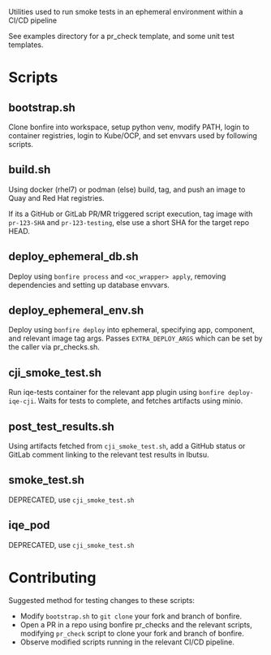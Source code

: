 Utilities used to run smoke tests in an ephemeral environment within a CI/CD pipeline


See examples directory for a pr_check template, and some unit test templates. 
# Scripts

## bootstrap.sh

Clone bonfire into workspace, setup python venv, modify PATH, login to container registries, login to Kube/OCP, and set envvars used by following scripts.

## build.sh

Using docker (rhel7) or podman (else) build, tag, and push an image to Quay and Red Hat registries.

If its a GitHub or GitLab PR/MR triggered script execution, tag image with `pr-123-SHA` and `pr-123-testing`, else use a short SHA for the target repo HEAD.

## deploy_ephemeral_db.sh

Deploy using `bonfire process` and `<oc_wrapper> apply`, removing dependencies and setting up database envvars.

## deploy_ephemeral_env.sh

Deploy using `bonfire deploy` into ephemeral, specifying app, component, and relevant image tag args.  Passes `EXTRA_DEPLOY_ARGS` which can be set by the caller via pr_checks.sh.

## cji_smoke_test.sh

Run iqe-tests container for the relevant app plugin using `bonfire deploy-iqe-cji`. Waits for tests to complete, and fetches artifacts using minio.

## post_test_results.sh

Using artifacts fetched from `cji_smoke_test.sh`, add a GitHub status or GitLab comment linking to the relevant test results in Ibutsu.

## smoke_test.sh

DEPRECATED, use `cji_smoke_test.sh`

## iqe_pod

DEPRECATED, use `cji_smoke_test.sh`


# Contributing

Suggested method for testing changes to these scripts:
- Modify `bootstrap.sh` to `git clone` your fork and branch of bonfire.
- Open a PR in a repo using bonfire pr_checks and the relevant scripts, modifying `pr_check` script to clone your fork and branch of bonfire.
- Observe modified scripts running in the relevant CI/CD pipeline.
# 
